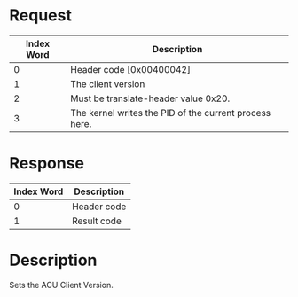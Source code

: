 # Request

| Index Word | Description                                            |
|------------|--------------------------------------------------------|
| 0          | Header code \[0x00400042\]                             |
| 1          | The client version                                     |
| 2          | Must be translate-header value 0x20.                   |
| 3          | The kernel writes the PID of the current process here. |

# Response

| Index Word | Description |
|------------|-------------|
| 0          | Header code |
| 1          | Result code |

# Description

Sets the ACU Client Version.